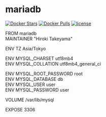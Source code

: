 # mariadb
[![Docker Stars](https://img.shields.io/docker/stars/takeyamajp/mariadb.svg?style=flat-square)](https://hub.docker.com/r/takeyamajp/mariadb/)
[![Docker Pulls](https://img.shields.io/docker/pulls/takeyamajp/mariadb.svg?style=flat-square)](https://hub.docker.com/r/takeyamajp/mariadb/)
[![license](https://img.shields.io/github/license/takeyamajp/docker-mariadb.svg)](https://github.com/takeyamajp/docker-mariadb/blob/master/LICENSE)

FROM mariadb  
MAINTAINER "Hiroki Takeyama"

ENV TZ Asia/Tokyo

ENV MYSQL_CHARSET utf8mb4  
ENV MYSQL_COLLATION utf8mb4_general_ci

ENV MYSQL_ROOT_PASSWORD root  
ENV MYSQL_DATABASE db  
ENV MYSQL_USER user  
ENV MYSQL_PASSWORD user

VOLUME /var/lib/mysql

EXPOSE 3306
